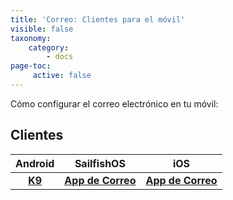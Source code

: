 ```yaml
---
title: 'Correo: Clientes para el móvil'
visible: false
taxonomy:
    category:
        - docs
page-toc:
     active: false
---
```


Cómo configurar el correo electrónico en tu móvil:

## Clientes

|**Android**|**SailfishOS**|**iOS**|
|:--:|:--:|:--:|
|**[K9](k9)**|**[App de Correo](sailfishos)**|**[App de Correo](ios)**|

